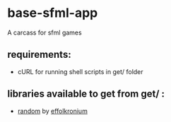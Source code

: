 # base-sfml-app
A carcass for sfml games

## requirements:
* cURL for running shell scripts in get/ folder

## libraries available to get from get/ :
* [random](https://github.com/effolkronium/random) by [effolkronium](https://github.com/effolkronium) 